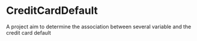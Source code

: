 # CreditCardDefault
A project aim to determine the association between several variable and the credit card default
